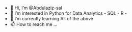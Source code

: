 - 👋 Hi, I’m @Abdulaziz-sal
- 👀 I’m interested in Python for Data Analytics - SQL - R -
- 🌱 I’m currently learning All of the above 
- 📫 How to reach me ...


<!---
Abdulaziz-sal/Abdulaziz-sal is a ✨ special ✨ repository because its `README.md` (this file) appears on your GitHub profile.
You can click the Preview link to take a look at your changes.
--->

